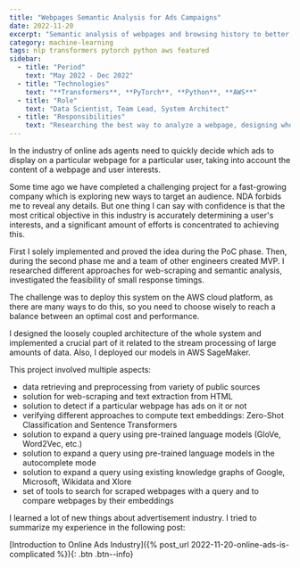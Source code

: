 ```yaml
---
title: "Webpages Semantic Analysis for Ads Campaigns"
date: 2022-11-20
excerpt: "Semantic analysis of webpages and browsing history to better understand the interests of a user for showing only relevant Ads"
category: machine-learning
tags: nlp transformers pytorch python aws featured
sidebar:
  - title: "Period"
    text: "May 2022 - Dec 2022"
  - title: "Technologies"
    text: "**Transformers**, **PyTorch**, **Python**, **AWS**"
  - title: "Role"
    text: "Data Scientist, Team Lead, System Architect"
  - title: "Responsibilities"
    text: "Researching the best way to analyze a webpage, designing whole system architecture, writing big data processing pipeline, deploying system on AWS"
---
```


In the industry of online ads agents need to quickly decide which ads to display on a particular webpage
for a particular user, taking into account the content of a webpage and user interests.

Some time ago we have completed a challenging project for a fast-growing company
which is exploring new ways to target an audience.
NDA forbids me to reveal any details.
But one thing I can say with confidence is that the most critical objective in this industry
is accurately determining a user's interests,
and a significant amount of efforts is concentrated to achieving this.

First I solely implemented and proved the idea during the PoC phase.
Then, during the second phase me and a team of other engineers created MVP.
I researched different approaches for web-scraping and semantic analysis,
investigated the feasibility of small response timings.

The challenge was to deploy this system on the AWS cloud platform,
as there are many ways to do this,
so you need to choose wisely to reach a balance between an optimal cost and performance.

I designed the loosely coupled architecture of the whole system and implemented
a crucial part of it related to the stream processing of large amounts of data.
Also, I deployed our models in AWS SageMaker.

This project involved multiple aspects:
- data retrieving and preprocessing from variety of public sources
- solution for web-scraping and text extraction from HTML
- solution to detect if a particular webpage has ads on it or not
- verifying different approaches to compute text embeddings: Zero-Shot Classification and Sentence Transformers
- solution to expand a query using pre-trained language models (GloVe, Word2Vec, etc.)
- solution to expand a query using pre-trained language models in the autocomplete mode
- solution to expand a query using existing knowledge graphs of Google, Microsoft, Wikidata and Xlore
- set of tools to search for scraped webpages with a query and to compare webpages by their embeddings

I learned a lot of new things about advertisement industry.
I tried to summarize my experience in the following post:

[Introduction to Online Ads Industry]({% post_url 2022-11-20-online-ads-is-complicated %}){: .btn .btn--info}

